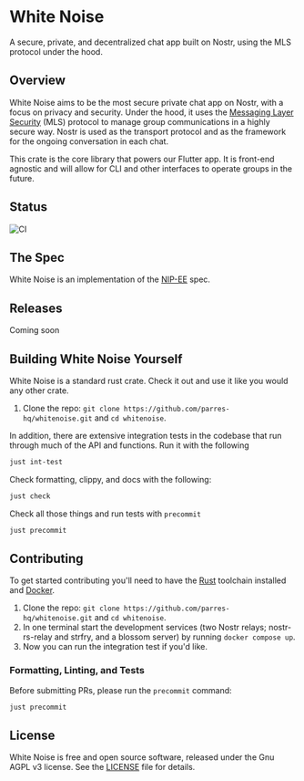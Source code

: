 # White Noise

A secure, private, and decentralized chat app built on Nostr, using the MLS protocol under the hood.

## Overview

White Noise aims to be the most secure private chat app on Nostr, with a focus on privacy and security. Under the hood, it uses the [Messaging Layer Security](https://www.rfc-editor.org/rfc/rfc9420.html) (MLS) protocol to manage group communications in a highly secure way. Nostr is used as the transport protocol and as the framework for the ongoing conversation in each chat.

This crate is the core library that powers our Flutter app. It is front-end agnostic and will allow for CLI and other interfaces to operate groups in the future.

## Status

![CI](https://github.com/parres-hq/whitenoise/actions/workflows/ci.yml/badge.svg?event=push)

## The Spec

White Noise is an implementation of the [NIP-EE](https://github.com/nostr-protocol/nips/blob/master/EE.md) spec.

## Releases

Coming soon

## Building White Noise Yourself

White Noise is a standard rust crate. Check it out and use it like you would any other crate.

1. Clone the repo: `git clone https://github.com/parres-hq/whitenoise.git` and `cd whitenoise`.

In addition, there are extensive integration tests in the codebase that run through much of the API and functions. Run it with the following

```sh
just int-test
```

Check formatting, clippy, and docs with the following:

```sh
just check
```

Check all those things and run tests with `precommit`

```sh
just precommit
```

## Contributing

To get started contributing you'll need to have the [Rust](https://www.rust-lang.org/tools/install) toolchain installed and [Docker](https://www.docker.com).

1. Clone the repo: `git clone https://github.com/parres-hq/whitenoise.git` and `cd whitenoise`.
1. In one terminal start the development services (two Nostr relays; nostr-rs-relay and strfry, and a blossom server) by running `docker compose up`.
1. Now you can run the integration test if you'd like.

### Formatting, Linting, and Tests

Before submitting PRs, please run the `precommit` command:

```sh
just precommit
```

## License

White Noise is free and open source software, released under the Gnu AGPL v3 license. See the [LICENSE](LICENSE) file for details.
